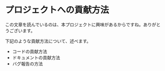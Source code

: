 # プロジェクトへの貢献方法

この文章を読んでいるのは、本プロジェクトに興味があるからですね。ありがとうございます。

下記のような貢献方法について、述べます。

- コードの貢献方法
- ドキュメントの貢献方法
- バグ報告の方法
